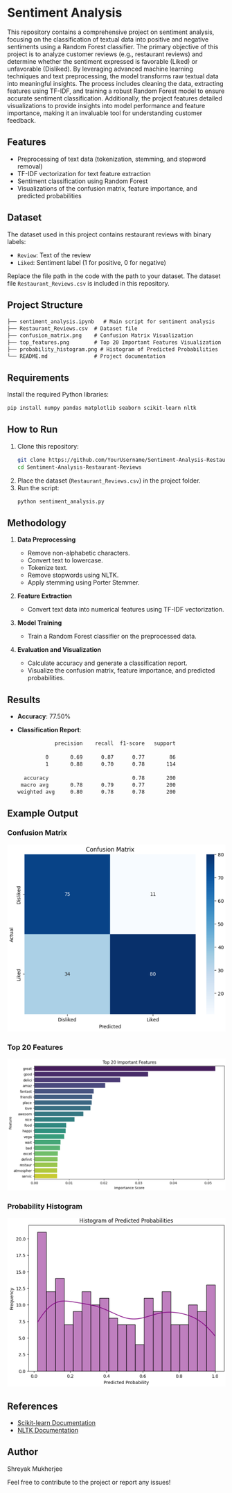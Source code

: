 # Sentiment Analysis

This repository contains a comprehensive project on sentiment analysis, focusing on the classification of textual data into positive and negative sentiments using a Random Forest classifier. The primary objective of this project is to analyze customer reviews (e.g., restaurant reviews) and determine whether the sentiment expressed is favorable (Liked) or unfavorable (Disliked). By leveraging advanced machine learning techniques and text preprocessing, the model transforms raw textual data into meaningful insights. The process includes cleaning the data, extracting features using TF-IDF, and training a robust Random Forest model to ensure accurate sentiment classification. Additionally, the project features detailed visualizations to provide insights into model performance and feature importance, making it an invaluable tool for understanding customer feedback.

## Features
- Preprocessing of text data (tokenization, stemming, and stopword removal)
- TF-IDF vectorization for text feature extraction
- Sentiment classification using Random Forest
- Visualizations of the confusion matrix, feature importance, and predicted probabilities

## Dataset
The dataset used in this project contains restaurant reviews with binary labels:
- `Review`: Text of the review
- `Liked`: Sentiment label (1 for positive, 0 for negative)

Replace the file path in the code with the path to your dataset. The dataset file `Restaurant_Reviews.csv` is included in this repository.

## Project Structure
```plaintext
├── sentiment_analysis.ipynb   # Main script for sentiment analysis
├── Restaurant_Reviews.csv  # Dataset file
├── confusion_matrix.png    # Confusion Matrix Visualization
├── top_features.png        # Top 20 Important Features Visualization
├── probability_histogram.png # Histogram of Predicted Probabilities
└── README.md               # Project documentation
```

## Requirements
Install the required Python libraries:
```bash
pip install numpy pandas matplotlib seaborn scikit-learn nltk
```

## How to Run
1. Clone this repository:
   ```bash
   git clone https://github.com/YourUsername/Sentiment-Analysis-Restaurant-Reviews
   cd Sentiment-Analysis-Restaurant-Reviews
   ```
2. Place the dataset (`Restaurant_Reviews.csv`) in the project folder.
3. Run the script:
   ```bash
   python sentiment_analysis.py
   ```

## Methodology
1. **Data Preprocessing**
   - Remove non-alphabetic characters.
   - Convert text to lowercase.
   - Tokenize text.
   - Remove stopwords using NLTK.
   - Apply stemming using Porter Stemmer.

2. **Feature Extraction**
   - Convert text data into numerical features using TF-IDF vectorization.

3. **Model Training**
   - Train a Random Forest classifier on the preprocessed data.

4. **Evaluation and Visualization**
   - Calculate accuracy and generate a classification report.
   - Visualize the confusion matrix, feature importance, and predicted probabilities.


## Results
- **Accuracy**: 77.50%

- **Classification Report**:
  ```
              precision    recall  f1-score   support

           0       0.69      0.87      0.77        86
           1       0.88      0.70      0.78       114

    accuracy                           0.78       200
   macro avg       0.78      0.79      0.77       200
  weighted avg     0.80      0.78      0.78       200
  ```

## Example Output
### Confusion Matrix
![Confusion Matrix](confusion_matrix.png)

### Top 20 Features
![Feature Importance](top_features.png)

### Probability Histogram
![Probability Histogram](probability_histogram.png)

## References
- [Scikit-learn Documentation](https://scikit-learn.org/)
- [NLTK Documentation](https://www.nltk.org/)

## Author
Shreyak Mukherjee

Feel free to contribute to the project or report any issues!
